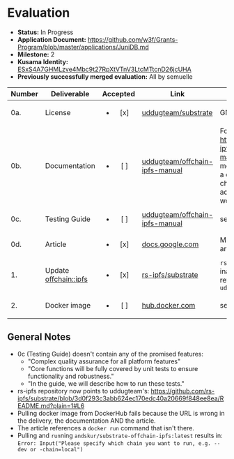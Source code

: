 # Evaluation

- **Status:** In Progress
- **Application Document:**  https://github.com/w3f/Grants-Program/blob/master/applications/JuniDB.md
- **Milestone:** 2
- **Kusama Identity:** [ESxS4A7GHMLzve4Mbc9t27RpXtVTnV3LtcMTtcnD26jcUHA](https://polkascan.io/pre/kusama/account/ESxS4A7GHMLzve4Mbc9t27RpXtVTnV3LtcMTtcnD26jcUHA)
- **Previously successfully merged evaluation:** All by semuelle

| Number | Deliverable | Accepted | Link | Evaluation Notes |
| ------ | ----------- | :------: | ---- |----------------- |
| 0a. | License | <ul><li>[x] </li></ul> | [uddugteam/substrate](https://github.com/uddugteam/substrate/blob/ca23cb6692cbf2eddc07c288ef0b823d0d2a046a/LICENSE-GPL3) | GNU GPL v3 |
| 0b. | Documentation | <ul><li>[ ] </li></ul> | [uddugteam/offchain-ipfs-manual](https://github.com/uddugteam/offchain-ipfs-manual/tree/7e156c7cfb4ba262572643b030cce8a19afc502b) | Fork of https://github.com/rs-ipfs/offchain-ipfs-manual without modifications. At least a description of the changes and adaptation of links would be nice. |
| 0c. | Testing Guide | <ul><li>[ ] </li></ul> | [uddugteam/offchain-ipfs-manual](https://github.com/uddugteam/offchain-ipfs-manual/blob/7e156c7cfb4ba262572643b030cce8a19afc502b/src/offchain-ipfs-rust.md) | see [General Notes](#general-notes) |
| 0d. | Article | <ul><li>[x] </li></ul> | [docs.google.com](https://docs.google.com/document/d/1k6DhCfSs7rmsSV-WB7o8EkvqDFz5Bvn12QYrjjW7R2w/edit) | M1 & M2 in one article |
| 1. | Update [offchain::ipfs](https://github.com/rs-ipfs/substrate) | <ul><li>[x] </li></ul> | [rs-ipfs/substrate](https://github.com/rs-ipfs/substrate/pull/5#issuecomment-956168803) | `rs-ipfs/substrate` is inactive, now references `uddugteam/substrate` |
| 2. | Docker image | <ul><li>[ ] </li></ul> | [hub.docker.com](https://hub.docker.com/repository/docker/andskur/substrate-offchain-ipfs) | see [General Notes](#general-notes) |


## General Notes

- 0c (Testing Guide) doesn't contain any of the promised features:
  - "Complex quality assurance for all platform features"
  - "Core functions will be fully covered by unit tests to ensure functionality and robustness."
  - "In the guide, we will describe how to run these tests."
- rs-ipfs repository now points to uddugteam's: https://github.com/rs-ipfs/substrate/blob/3d0f293c3abb624ec170edc40a20669f848ee8ea/README.md?plain=1#L6
- Pulling docker image from DockerHub fails because the URL is wrong in the delivery, the documentation AND the article.
- The article references a `docker run` command that isn't there.
- Pulling and `run`ning `andskur/substrate-offchain-ipfs:latest` results in: `Error: Input("Please specify which chain you want to run, e.g. --dev or -chain=local")`

